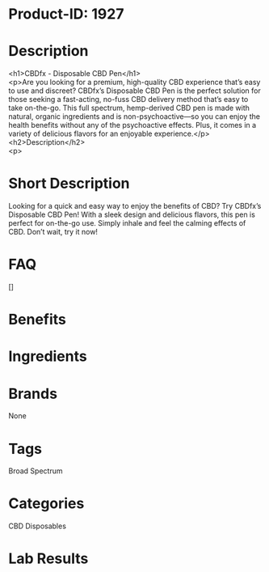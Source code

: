 # Product-ID: 1927

# Description

<p>&lt;h1&gt;CBDfx - Disposable CBD Pen&lt;/h1&gt;<br />&lt;p&gt;Are you looking for a premium, high-quality CBD experience that’s easy to use and discreet? CBDfx’s Disposable CBD Pen is the perfect solution for those seeking a fast-acting, no-fuss CBD delivery method that’s easy to take on-the-go. This full spectrum, hemp-derived CBD pen is made with natural, organic ingredients and is non-psychoactive—so you can enjoy the health benefits without any of the psychoactive effects. Plus, it comes in a variety of delicious flavors for an enjoyable experience.&lt;/p&gt;<br />&lt;h2&gt;Description&lt;/h2&gt;<br />&lt;p&gt;</p>


# Short Description

<p>Looking for a quick and easy way to enjoy the benefits of CBD? Try CBDfx&#8217;s Disposable CBD Pen! With a sleek design and delicious flavors, this pen is perfect for on-the-go use. Simply inhale and feel the calming effects of CBD. Don&#8217;t wait, try it now!</p>


# FAQ
[]

# Benefits



# Ingredients



# Brands

None

# Tags

Broad Spectrum

# Categories

CBD Disposables

# Lab Results
